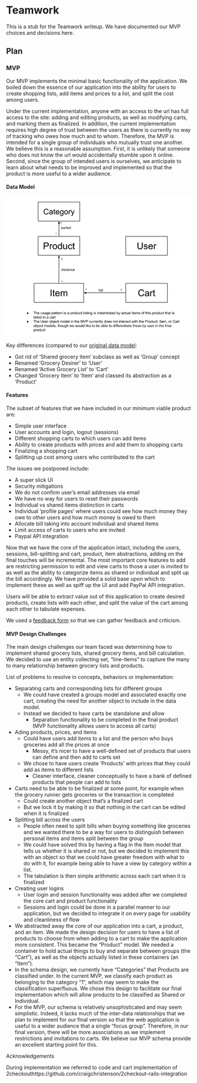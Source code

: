 # Teamwork

This is a stub for the Teamwork writeup.  We have documented our MVP choices and decisions here.

## Plan

### MVP

Our MVP implements the minimal basic functionality of the application. We boiled down the essence of our application into the ability for users to create shopping lists, add items and prices to a list, and split the cost among users. 

Under the current implementation, anyone with an access to the url has full access to the site: adding and editing products, as well as modifying carts, and marking them as finalized. In addition, the current implementation requires high degree of trust between the users as there is currently no way of tracking who owes how much and to whom. Therefore, the MVP is intended for a single group of individuals who mutually trust one another. We believe this is a reasonable assumption. First, it is unlikely that someone who does not know the url would accidentally stumble upon it online. Second, since the group of intended users is ourselves, we anticipate to learn about what needs to be improved and implemented so that the product is more useful to a wider audience.

#### Data Model

[![MVP Data Model](diagrams/MVP-Data-Model.png)](diagrams/MVP-Data-Model.png)


Key differences (compared to our [original data model](diagrams/Data-Model.png):

* Got rid of ‘Shared grocery item’ subclass as well as ‘Group’ concept
* Renamed ‘Grocery Desirer’ to ‘User’
* Renamed ‘Active Grocery List’ to ‘Cart’
* Changed ‘Grocery Item’ to ‘Item’ and classed its abstraction as a ‘Product’ 

#### Features

The subset of features that we have included in our minimum viable product are:

* Simple user interface
* User accounts and login, logout  (sessions)
* Different shopping carts to which users can add items
* Ability to create products with prices and add them to shopping carts
* Finalizing a shopping cart
* Splitting up cost among users who contributed to the cart

The issues we postponed include:
* A super slick UI
* Security mitigations
* We do not confirm user’s email addresses via email
* We have no way for users to reset their passwords
* Individual vs shared items distinction in carts
* Individual ‘profile pages’ where users could see how much money they owe to other users and how much money is owed to them
* Allocate bill taking into account individual and shared items
* Limit access of carts to users who are invited
* Paypal API integration

Now that we have the core of the application intact, including the users, sessions, bill-splitting and cart, product, item abstractions, adding on the final touches will be incremental. The most important core features to add are restricting permission to edit and view carts to those a user is invited to as well as the ability to categorize items as shared or individual and split up the bill accordingly. We have provided a solid base upon which to implement these as well as spiff up the UI and add PayPal API integration.

Users will be able to extract value out of this application to create desired products, create lists with each other, and split the value of the cart among each other to tabulate expenses.

We used a [feedback form](https://docs.google.com/forms/d/19kJBLD7IyIix-7LOOcgiyWHfBxmfuKL-IhjSrZo1PIo/edit) so that we can gather feedback and criticism.

#### MVP Design Challenges

The main design challenges our team faced was determining how to implement shared grocery lists, shared grocery items, and bill calculation.  We decided to use an entity collecting set, “line-items” to capture the many to many relationship between grocery lists and products.

List of problems to resolve in concepts, behaviors or implementation:

* Separating carts and corresponding lists for different groups
    * We could have created a groups model and associated exactly one cart, creating the need for another object to include in the data model.
    * Instead we decided to have carts be standalone and allow
        * Separation functionality to be completed in the final product (MVP functionality allows users to access all carts)
* Ading products, prices, and items
    * Could have users add items to a list and the person who buys groceries add all the prices at once
        * Messy, it’s nicer to have a well-defined set of products that users can define and then add to carts set
    * We chose to have users create ‘Products’ with prices that they could add as items to different lists 
        * Cleaner interface, cleaner conceptually to have a bank of defined products that people can add to lists
* Carts need to be able to be finalized at some point, for example when the grocery runner gets groceries or the transaction is completed
    * Could create another object that’s a finalized cart
    * But we lock it by making it so that nothing in the cart can be edited when it is finalized 
* Splitting bill across the users
    * People often need to split bills when buying something like groceries and we wanted there to be a way for users to distinguish between personal items and items split between the group
    * We could have solved this by having a flag in the Item model that tells us whether it is shared or not, but we decided to implement this with an object so that we could have greater freedom with what to do with it, for example being able to have a view by category within a list.
    * The tabulation is then simple arithmetic across each cart when it is finalized
* Creating user logins
    * User login and session functionality was added after we completed the core cart and product functionality
    * Sessions and login could be done in a parallel manner to our application, but we decided to integrate it on every page for usability and cleanliness of flow
* We abstracted away the core of our application into a cart, a product, and an item. We made the design decision for users to have a list of products to choose from when adding to a cart to make the application more consistent. This became the “Product” model. We needed a container to hold actual things to buy and separate between groups (the “Cart”), as well as the objects actually listed in these containers (an “Item”).
* In the schema design, we currently have “Categories” that Products are classified under. In the current MVP, we classify each product as belonging to the category “1”, which may seem to make the classification superfluous. We chose this design to facilitate our final implementation which will allow products to be classified as Shared or Individual.
* For the MVP, our schema  is relatively unsophisticated and may seem simplistic. Indeed, it lacks much of the inter-data relationships that we plan to implement for our final version so that the web application is useful to a wider audience that a single “focus group”. Therefore, in our final version, there will be more associations as we implement restrictions and invitations to carts. We believe our MVP schema provide an excellent starting point for this.

Acknowledgements

During implementation we referred to code and cart implementation of 2checkouthttps://github.com/craigchristenson/2checkout-rails-integration